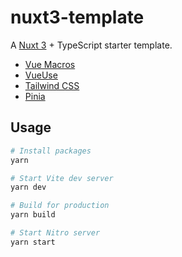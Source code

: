 # nuxt3-template

A [Nuxt 3](https://nuxt.com/docs/guide/concepts/auto-imports) + TypeScript starter template.

- [Vue Macros](https://vue-macros.sxzz.moe/guide/getting-started.html)
- [VueUse](https://vueuse.org/guide/)
- [Tailwind CSS](https://tailwindcss.com/docs/installation)
- [Pinia](https://pinia.vuejs.org/introduction.html)

## Usage

```bash
# Install packages
yarn

# Start Vite dev server
yarn dev

# Build for production
yarn build

# Start Nitro server
yarn start
```
